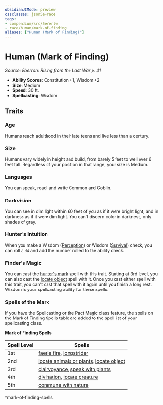 ```yaml
---
obsidianUIMode: preview
cssclasses: json5e-race
tags:
- compendium/src/5e/erlw
- race/human/mark-of-finding
aliases: ["Human (Mark of Finding)"]
---
```

# Human (Mark of Finding)
*Source: Eberron: Rising from the Last War p. 41*  

- **Ability Scores**: Constitution +1, Wisdom +2
- **Size**: Medium
- **Speed**: 30 ft.
- **Spellcasting**: Wisdom

## Traits

### Age

Humans reach adulthood in their late teens and live less than a century.

### Size

Humans vary widely in height and build, from barely 5 feet to well over 6 feet tall. Regardless of your position in that range, your size is Medium.

### Languages

You can speak, read, and write Common and Goblin.

### Darkvision

You can see in dim light within 60 feet of you as if it were bright light, and in darkness as if it were dim light. You can't discern color in darkness, only shades of gray.

### Hunter's Intuition

When you make a Wisdom ([Perception](Mechanics/Rules/skills.md#Perception)) or Wisdom ([Survival](Mechanics/Rules/skills.md#Survival)) check, you can roll a `d4` and add the number rolled to the ability check.

### Finder's Magic

You can cast the [hunter's mark](Mechanics/spells/hunters-mark.md) spell with this trait. Starting at 3rd level, you can also cast the [locate object](Mechanics/spells/locate-object.md) spell with it. Once you cast either spell with this trait, you can't cast that spell with it again until you finish a long rest. Wisdom is your spellcasting ability for these spells.

### Spells of the Mark

If you have the Spellcasting or the Pact Magic class feature, the spells on the Mark of Finding Spells table are added to the spell list of your spellcasting class.

**Mark of Finding Spells**

| Spell Level | Spells |
|-------------|--------|
| 1st | [faerie fire](Mechanics/spells/faerie-fire.md), [longstrider](Mechanics/spells/longstrider.md) |
| 2nd | [locate animals or plants](Mechanics/spells/locate-animals-or-plants.md), [locate object](Mechanics/spells/locate-object.md) |
| 3rd | [clairvoyance](Mechanics/spells/clairvoyance.md), [speak with plants](Mechanics/spells/speak-with-plants.md) |
| 4th | [divination](Mechanics/spells/divination.md), [locate creature](Mechanics/spells/locate-creature.md) |
| 5th | [commune with nature](Mechanics/spells/commune-with-nature.md) |
^mark-of-finding-spells